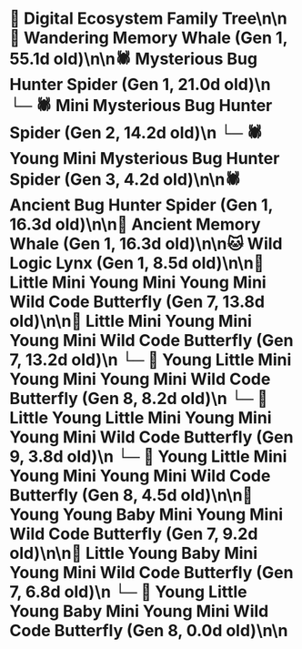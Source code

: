 # 🌳 Digital Ecosystem Family Tree\n\n🐋 Wandering Memory Whale (Gen 1, 55.1d old)\n\n🕷️ Mysterious Bug Hunter Spider (Gen 1, 21.0d old)\n  └─ 🕷️ Mini Mysterious Bug Hunter Spider (Gen 2, 14.2d old)\n    └─ 🕷️ Young Mini Mysterious Bug Hunter Spider (Gen 3, 4.2d old)\n\n🕷️ Ancient Bug Hunter Spider (Gen 1, 16.3d old)\n\n🐋 Ancient Memory Whale (Gen 1, 16.3d old)\n\n🐱 Wild Logic Lynx (Gen 1, 8.5d old)\n\n🦋 Little Mini Young Mini Young Mini Wild Code Butterfly (Gen 7, 13.8d old)\n\n🦋 Little Mini Young Mini Young Mini Wild Code Butterfly (Gen 7, 13.2d old)\n  └─ 🦋 Young Little Mini Young Mini Young Mini Wild Code Butterfly (Gen 8, 8.2d old)\n    └─ 🦋 Little Young Little Mini Young Mini Young Mini Wild Code Butterfly (Gen 9, 3.8d old)\n  └─ 🦋 Young Little Mini Young Mini Young Mini Wild Code Butterfly (Gen 8, 4.5d old)\n\n🦋 Young Young Baby Mini Young Mini Wild Code Butterfly (Gen 7, 9.2d old)\n\n🦋 Little Young Baby Mini Young Mini Wild Code Butterfly (Gen 7, 6.8d old)\n  └─ 🦋 Young Little Young Baby Mini Young Mini Wild Code Butterfly (Gen 8, 0.0d old)\n\n